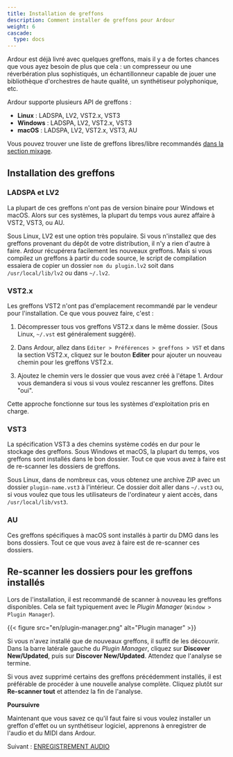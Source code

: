 ```yaml
---
title: Installation de greffons
description: Comment installer de greffons pour Ardour
weight: 6
cascade:
  type: docs
---
```


Ardour est déjà livré avec quelques greffons, mais il y a de fortes chances que vous ayez besoin de plus que cela :
un compresseur ou une réverbération plus sophistiqués, un échantillonneur capable de jouer une bibliothèque d'orchestres de haute qualité, un synthétiseur polyphonique, etc.

Ardour supporte plusieurs API de greffons :

- **Linux** : LADSPA, LV2, VST2.x, VST3
- **Windows** : LADSPA, LV2, VST2.x, VST3
- **macOS** : LADSPA, LV2, VST2.x, VST3, AU

Vous pouvez trouver une liste de greffons libres/libre recommandés [dans la section mixage](../../mixing-sessions/plugins/).

## Installation des greffons

### LADSPA et LV2

La plupart de ces greffons n'ont pas de version binaire pour Windows et macOS.
Alors sur ces systèmes, la plupart du temps vous aurez affaire à VST2, VST3, ou AU.

Sous Linux, LV2 est une option très populaire. Si vous n'installez que des
greffons provenant du dépôt de votre distribution, il n'y a rien d'autre à faire.
Ardour récupérera facilement les nouveaux greffons. Mais si vous compilez un greffons
à partir du code source, le script de compilation essaiera de copier
un dossier `nom du plugin.lv2` soit dans `/usr/local/lib/lv2` ou dans `~/.lv2`.

### VST2.x

Les greffons VST2 n'ont pas d'emplacement recommandé par le vendeur pour l'installation.
Ce que vous pouvez faire, c'est :

1. Décompresser tous vos greffons VST2.x dans le même dossier.
   (Sous Linux, `~/.vst` est généralement suggéré).

2. Dans Ardour, allez dans `Editer > Préférences > greffons > VST` et dans la section VST2.x, cliquez sur le bouton **Editer** pour ajouter un nouveau chemin pour les greffons VST2.x.

3. Ajoutez le chemin vers le dossier que vous avez créé à l'étape 1.
   Ardour vous demandera si vous si vous voulez rescanner les greffons. Dites "oui".

Cette approche fonctionne sur tous les systèmes d'exploitation pris en charge.

### VST3

La spécification VST3 a des chemins système codés en dur pour le stockage des greffons. Sous Windows et macOS, la plupart du temps, vos greffons sont installés dans le bon dossier. Tout ce que vous avez à faire est de re-scanner les dossiers de greffons.

Sous Linux, dans de nombreux cas, vous obtenez une archive ZIP avec un dossier
`plugin-name.vst3` à l'intérieur. Ce dossier doit aller dans `~/.vst3` ou,
si vous voulez que tous les utilisateurs de l'ordinateur y aient accès,
dans `/usr/local/lib/vst3`.

### AU

Ces greffons spécifiques à macOS sont installés à partir du DMG dans les bons dossiers.
Tout ce que vous avez à faire est de re-scanner ces dossiers.

## Re-scanner les dossiers pour les greffons installés

Lors de l'installation, il est recommandé de scanner à nouveau les greffons disponibles.
Cela se fait typiquement avec le _Plugin Manager_ (`Window > Plugin Manager`).

{{< figure src="en/plugin-manager.png" alt="Plugin manager" >}}

Si vous n'avez installé que de nouveaux greffons, il suffit de les découvrir.
Dans la barre latérale gauche du _Plugin Manager_, cliquez sur **Discover New/Updated**,
puis sur **Discover New/Updated**. Attendez que l'analyse se termine.

Si vous avez supprimé certains des greffons précédemment installés, il est préférable
de procéder à une nouvelle analyse complète.
Cliquez plutôt sur **Re-scanner tout** et attendez la fin de l'analyse.

**Poursuivre**

Maintenant que vous savez ce qu'il faut faire si vous voulez installer un greffon d'effet
ou un synthétiseur logiciel, apprenons à enregistrer de l'audio et du MIDI dans Ardour.

Suivant : [ENREGISTREMENT AUDIO](../../recording/recording-audio/)
